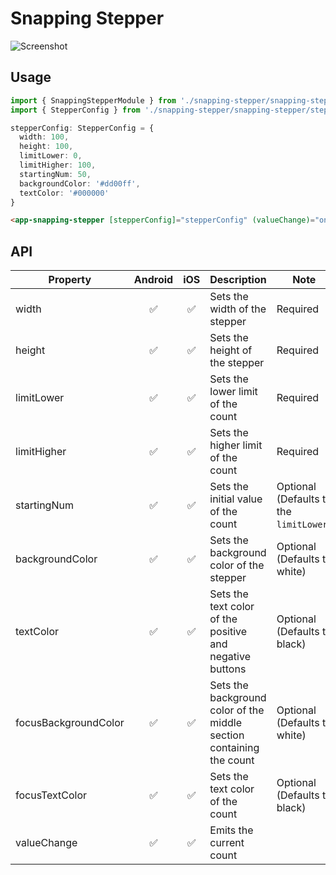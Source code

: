 # Snapping Stepper

![Screenshot](https://github.com/williamjuan027/nativescript-ui-components/blob/master/screenshots/snapping-stepper.gif)

## Usage
```ts
import { SnappingStepperModule } from './snapping-stepper/snapping-stepper.module';
import { StepperConfig } from './snapping-stepper/snapping-stepper/stepper-config';

stepperConfig: StepperConfig = {
  width: 100,
  height: 100,
  limitLower: 0,
  limitHigher: 100,
  startingNum: 50,
  backgroundColor: '#dd00ff',
  textColor: '#000000'
}
```  

```html
<app-snapping-stepper [stepperConfig]="stepperConfig" (valueChange)="onStepperValueChange($event)"></app-snapping-stepper>
```

## API

| Property              | Android | iOS | Description                                                                    | Note                                                                                                 |
| --------------------- | :-------: | :---: | ------------------------------------------------------------------------------ | ---------------------------------------------------------------------------------------------------- |
| width | :white_check_mark: | :white_check_mark: | Sets the width of the stepper | Required |
| height | :white_check_mark: | :white_check_mark: | Sets the height of the stepper | Required |
| limitLower | :white_check_mark: | :white_check_mark: | Sets the lower limit of the count | Required |
| limitHigher | :white_check_mark: | :white_check_mark: | Sets the higher limit of the count | Required |
| startingNum | :white_check_mark: | :white_check_mark: | Sets the initial value of the count | Optional (Defaults to the `limitLower`) |
| backgroundColor | :white_check_mark: | :white_check_mark: | Sets the background color of the stepper | Optional (Defaults to white) |
| textColor | :white_check_mark: | :white_check_mark: | Sets the text color of the positive and negative buttons | Optional (Defaults to black) |
| focusBackgroundColor | :white_check_mark: | :white_check_mark: | Sets the background color of the middle section containing the count | Optional (Defaults to white) |
| focusTextColor | :white_check_mark: | :white_check_mark: | Sets the text color of the count | Optional (Defaults to black) |
| valueChange | :white_check_mark: | :white_check_mark: | Emits the current count | |
